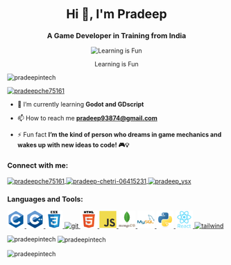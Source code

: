 <h1 align="center">Hi 👋, I'm Pradeep</h1>
<h3 align="center">A Game Developer in Training from India</h3>

<!-- Image and text in one column -->
<p align="center">
  <img src="https://img.freepik.com/free-vector/video-game-developer-concept-illustration_114360-5976.jpg?t=st=1724260263~exp=1724263863~hmac=a8f9647dc253b019be5dd4c16db0e212ed5c307b1de90537180387599fea79c3&w=330" alt="Learning is Fun" width="300" />
</p>
<p align="center">Learning is Fun</p>

<p align="left"> 
  <img src="https://komarev.com/ghpvc/?username=pradeepintech&label=Profile%20views&color=0e75b6&style=flat" alt="pradeepintech" />
</p>

<p align="left"> 
  <a href="https://twitter.com/pradeepche75161" target="blank">
    <img src="https://img.shields.io/twitter/follow/pradeepche75161?logo=twitter&style=for-the-badge" alt="pradeepche75161" />
  </a>
</p>

- 🌱 I’m currently learning **Godot and GDscript**

- 📫 How to reach me **pradeep93874@gmail.com**

- ⚡ Fun fact **I’m the kind of person who dreams in game mechanics and wakes up with new ideas to code! 🎮💡**

<h3 align="left">Connect with me:</h3>
<p align="left">
  <a href="https://twitter.com/pradeepche75161" target="blank">
    <img align="center" src="https://raw.githubusercontent.com/rahuldkjain/github-profile-readme-generator/master/src/images/icons/Social/twitter.svg" alt="pradeepche75161" height="30" width="40" />
  </a>
  <a href="https://linkedin.com/in/pradeep-chetri-06415231" target="blank">
    <img align="center" src="https://raw.githubusercontent.com/rahuldkjain/github-profile-readme-generator/master/src/images/icons/Social/linked-in-alt.svg" alt="pradeep-chetri-06415231" height="30" width="40" />
  </a>
  <a href="https://instagram.com/pradeep_ysx" target="blank">
    <img align="center" src="https://raw.githubusercontent.com/rahuldkjain/github-profile-readme-generator/master/src/images/icons/Social/instagram.svg" alt="pradeep_ysx" height="30" width="40" />
  </a>
</p>

<h3 align="left">Languages and Tools:</h3>
<p align="left">
  <a href="https://www.cprogramming.com/" target="_blank" rel="noreferrer"> 
    <img src="https://raw.githubusercontent.com/devicons/devicon/master/icons/c/c-original.svg" alt="c" width="40" height="40"/> 
  </a> 
  <a href="https://www.w3schools.com/cpp/" target="_blank" rel="noreferrer"> 
    <img src="https://raw.githubusercontent.com/devicons/devicon/master/icons/cplusplus/cplusplus-original.svg" alt="cplusplus" width="40" height="40"/> 
  </a> 
  <a href="https://www.w3schools.com/css/" target="_blank" rel="noreferrer"> 
    <img src="https://raw.githubusercontent.com/devicons/devicon/master/icons/css3/css3-original-wordmark.svg" alt="css3" width="40" height="40"/> 
  </a> 
  <a href="https://git-scm.com/" target="_blank" rel="noreferrer"> 
    <img src="https://www.vectorlogo.zone/logos/git-scm/git-scm-icon.svg" alt="git" width="40" height="40"/> 
  </a> 
  <a href="https://www.w3.org/html/" target="_blank" rel="noreferrer"> 
    <img src="https://raw.githubusercontent.com/devicons/devicon/master/icons/html5/html5-original-wordmark.svg" alt="html5" width="40" height="40"/> 
  </a> 
  <a href="https://developer.mozilla.org/en-US/docs/Web/JavaScript" target="_blank" rel="noreferrer"> 
    <img src="https://raw.githubusercontent.com/devicons/devicon/master/icons/javascript/javascript-original.svg" alt="javascript" width="40" height="40"/> 
  </a> 
  <a href="https://www.mongodb.com/" target="_blank" rel="noreferrer"> 
    <img src="https://raw.githubusercontent.com/devicons/devicon/master/icons/mongodb/mongodb-original-wordmark.svg" alt="mongodb" width="40" height="40"/> 
  </a> 
  <a href="https://www.mysql.com/" target="_blank" rel="noreferrer"> 
    <img src="https://raw.githubusercontent.com/devicons/devicon/master/icons/mysql/mysql-original-wordmark.svg" alt="mysql" width="40" height="40"/> 
  </a> 
  <a href="https://www.python.org" target="_blank" rel="noreferrer"> 
    <img src="https://raw.githubusercontent.com/devicons/devicon/master/icons/python/python-original.svg" alt="python" width="40" height="40"/> 
  </a> 
  <a href="https://reactjs.org/" target="_blank" rel="noreferrer"> 
    <img src="https://raw.githubusercontent.com/devicons/devicon/master/icons/react/react-original-wordmark.svg" alt="react" width="40" height="40"/> 
  </a> 
  <a href="https://tailwindcss.com/" target="_blank" rel="noreferrer"> 
    <img src="https://www.vectorlogo.zone/logos/tailwindcss/tailwindcss-icon.svg" alt="tailwind" width="40" height="40"/> 
  </a> 
</p>

<!-- Clearfix for language and tools section -->
<div style="clear: both;"></div>

<p>
  <img align="left" src="https://github-readme-stats.vercel.app/api/top-langs?username=pradeepintech&show_icons=true&locale=en&layout=compact" alt="pradeepintech" />
</p>

<p>&nbsp;<img align="center" src="https://github-readme-stats.vercel.app/api?username=pradeepintech&show_icons=true&locale=en" alt="pradeepintech" /></p>

<p><img align="center" src="https://github-readme-streak-stats.herokuapp.com/?user=pradeepintech&" alt="pradeepintech" /></p>
